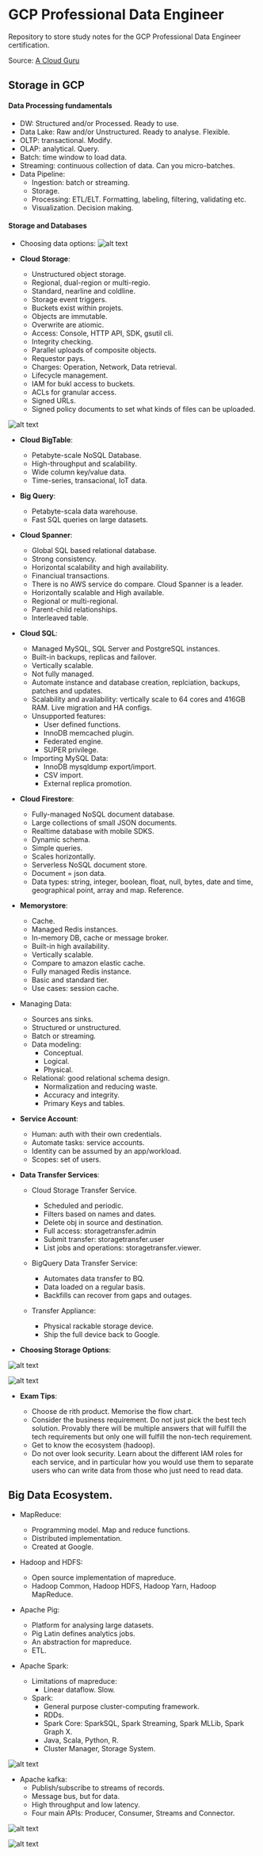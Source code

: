 # GCP Professional Data Engineer

Repository to store study notes for the GCP Professional Data Engineer certification.

Source: [A Cloud Guru](https://acloudguru.com/course/google-certified-professional-data-engineer)

## Storage in GCP

#### **Data Processing fundamentals**

- DW: Structured and/or Processed. Ready to use.
- Data Lake: Raw and/or Unstructured. Ready to analyse. Flexible.
- OLTP: transactional. Modify.
- OLAP: analytical. Query.
- Batch: time window to load data.
- Streaming: continuous collection of data. Can you micro-batches.
- Data Pipeline:
  - Ingestion: batch or streaming. 
  - Storage.
  - Processing: ETL/ELT. Formatting, labeling, filtering, validating etc. 
  - Visualization. Decision making. 

#### **Storage and Databases**

- Choosing data options:
![alt text](./img/img1.png)

- **Cloud Storage**:
  - Unstructured object storage.
  - Regional, dual-region or multi-regio.
  - Standard, nearline and coldline.
  - Storage event triggers.
  - Buckets exist within projets.
  - Objects are immutable.
  - Overwrite are atiomic.
  - Access: Console, HTTP API, SDK, gsutil cli.
  - Integrity checking. 
  - Parallel uploads of composite objects.
  - Requestor pays.
  - Charges: Operation, Network, Data retrieval.
  - Lifecycle management.
  - IAM for bukl access to buckets.
  - ACLs for granular access.
  - Signed URLs.
  - Signed policy documents to set what kinds of files can be uploaded.

![alt text](./img/img2.png)


- **Cloud BigTable**:
  - Petabyte-scale NoSQL Database.
  - High-throughput and scalability.
  - Wide column key/value data.
  - Time-series, transacional, IoT data. 

- **Big Query**:
  - Petabyte-scala data warehouse.
  - Fast SQL queries on large datasets.

- **Cloud Spanner**:
  - Global SQL based relational database.
  - Strong consistency.
  - Horizontal scalability and high availability. 
  - Financiual transactions.
  - There is no AWS service do compare. Cloud Spanner is a leader. 
  - Horizontally scalable and High available.
  - Regional or multi-regional.
  - Parent-child relationships.
  - Interleaved table.


- **Cloud SQL**:
  - Managed MySQL, SQL Server and PostgreSQL instances. 
  - Built-in backups, replicas and failover. 
  - Vertically scalable. 
  - Not fully managed. 
  - Automate instance and database creation, replciation, backups, patches and updates.
  - Scalability and availability: vertically scale to 64 cores and 416GB RAM. Live migration and HA configs.
  - Unsupported features:
    - User defined functions.
    - InnoDB memcached plugin.
    - Federated engine.
    - SUPER privilege. 
  - Importing MySQL Data:
    - InnoDB mysqldump export/import.
    - CSV import.
    - External replica promotion.

- **Cloud Firestore**:
  - Fully-managed NoSQL document database.
  - Large collections of small JSON documents. 
  - Realtime database with mobile SDKS.
  - Dynamic schema.
  - Simple queries.
  - Scales horizontally.
  - Serverless NoSQL document store.
  - Document = json data.
  - Data types: string, integer, boolean, float, null, bytes, date and time, geographical point, array and map. Reference.

- **Memorystore**:
  - Cache.
  - Managed Redis instances.
  - In-memory DB, cache or message broker.
  - Built-in high availability.
  - Vertically scalable. 
  - Compare to amazon elastic cache.
  - Fully managed Redis instance.
  - Basic and standard tier.
  - Use cases: session cache.

- Managing Data:
  - Sources ans sinks.
  - Structured or unstructured.
  - Batch or streaming.
  - Data modeling:
    - Conceptual.
    - Logical. 
    - Physical. 
  - Relational: good relational schema design. 
    - Normalization and reducing waste. 
    - Accuracy and integrity.
    - Primary Keys and tables.

- **Service Account**:
  - Human: auth with their own credentials.
  - Automate tasks: service accounts. 
  - Identity can be assumed by an app/workload.
  - Scopes: set of users. 
  
- **Data Transfer Services**:
  - Cloud Storage Transfer Service.
    - Scheduled and periodic.
    - Filters based on names and dates.
    - Delete obj in source and destination.
    - Full access: storagetransfer.admin
    - Submit transfer: storagetransfer.user
    - List jobs and operations: storagetransfer.viewer. 

  - BigQuery Data Transfer Service:
    - Automates data transfer to BQ.
    - Data loaded on a regular basis.
    - Backfills can recover from gaps and outages. 

  - Transfer Appliance:
    - Physical rackable storage device. 
    - Ship the full device back to Google. 

- **Choosing Storage Options**:

![alt text](./img/img3.png)

![alt text](./img/img4.png)

- **Exam Tips**:

  - Choose de rith product. Memorise the flow chart.
  - Consider the business requirement. Do not just pick the best tech solution. Provably there will be multiple answers that will fulfill the tech requirements but only one will fulfill the non-tech requirement.
  - Get to know the ecosystem (hadoop).
  - Do not over look security. Learn about the different  IAM roles for each service, and in particular how you would use them to separate users who can write data from those who just need to read data. 


## Big Data Ecosystem.

- MapReduce:
  - Programming model. Map and reduce functions.
  - Distributed implementation.
  - Created at Google. 

- Hadoop and HDFS:
  - Open source implementation of mapreduce. 
  - Hadoop Common, Hadoop HDFS, Hadoop Yarn, Hadoop MapReduce. 

- Apache Pig:
  - Platform for analysing large datasets.
  - Pig Latin defines analytics jobs.
  - An abstraction for mapreduce.
  - ETL. 

- Apache Spark:
  - Limitations of mapreduce:
    - Linear dataflow. Slow.
  - Spark:
    - General purpose cluster-computing framework.
    - RDDs. 
    - Spark Core: SparkSQL, Spark Streaming, Spark MLLib, Spark Graph X.
    - Java, Scala, Python, R.
    - Cluster Manager, Storage System.

![alt text](./img/img5.png)

- Apache kafka:
  - Publish/subscribe to streams of records. 
  - Message bus, but for data. 
  - High throughput and low latency. 
  - Four main APIs: Producer, Consumer, Streams and Connector.

![alt text](./img/img6.png)

![alt text](./img/img7.png)



